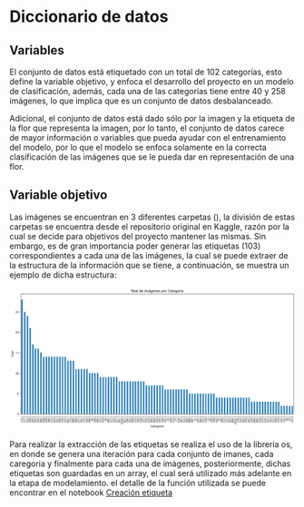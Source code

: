 # Diccionario de datos

## Variables

El conjunto de datos está etiquetado con un total de 102 categorías, esto define la variable objetivo, y enfoca el desarrollo del proyecto en un modelo de clasificación, además, cada una de las categorías tiene entre 40 y 258 imágenes, lo que implica que es un conjunto de datos desbalanceado.

Adicional, el conjunto de datos está dado sólo por la imagen y la etiqueta de la flor que representa la imagen, por lo tanto, el conjunto de datos carece de mayor información o variables que pueda ayudar con el entrenamiento del modelo, por lo que el modelo se enfoca solamente en la correcta clasificación de las imágenes que se le pueda dar en representación de una flor.

## Variable objetivo

Las imágenes se encuentran en 3 diferentes carpetas (), la división de estas carpetas se encuentra desde el repositorio original en Kaggle, razón por la cual se decide para objetivos del proyecto mantener las mismas. Sin embargo, es de gran importancia poder generar las etiquetas (103) correspondientes a cada una de las imágenes, la cual se puede extraer de la estructura de la información que se tiene, a continuación, se muestra un ejemplo de dicha estructura: 

![Imagen1](https://github.com/Serebas12/MLDS6_Grupo1/blob/master/docs/data/Prueba.png)

Para realizar la extracción de las etiquetas se realiza el uso de la librería os, en donde se genera una iteración para cada conjunto de imanes, cada caregoria y finalmente para cada una de imágenes, posteriormente, dichas etiquetas son guardadas en un array, el cual será utilizado más adelante en la etapa de modelamiento. el detalle de la función utilizada se puede encontrar en el notebook [Creación etiqueta]()
